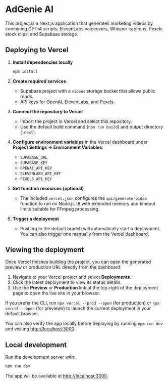 # AdGenie AI

This project is a Next.js application that generates marketing videos by combining GPT-4 scripts, ElevenLabs voiceovers, Whisper captions, Pexels stock clips, and Supabase storage.

## Deploying to Vercel

1. **Install dependencies locally**
   ```bash
   npm install
   ```

2. **Create required services**
   - Supabase project with a `videos` storage bucket that allows public reads.
   - API keys for OpenAI, ElevenLabs, and Pexels.

3. **Connect the repository to Vercel**
   - Import the project in Vercel and select this repository.
   - Use the default build command (`npm run build`) and output directory (`.next`).

4. **Configure environment variables** in the Vercel dashboard under **Project Settings → Environment Variables**:
   - `SUPABASE_URL`
   - `SUPABASE_KEY`
   - `OPENAI_API_KEY`
   - `ELEVENLABS_API_KEY`
   - `PEXELS_API_KEY`

5. **Set function resources (optional)**
   - The included `vercel.json` configures the `api/generate-video` function to run on Node.js 18 with extended memory and timeout limits suitable for FFmpeg processing.

6. **Trigger a deployment**
   - Pushing to the default branch will automatically start a deployment. You can also trigger one manually from the Vercel dashboard.

## Viewing the deployment

Once Vercel finishes building the project, you can open the generated preview or production URL directly from the dashboard:

1. Navigate to your Vercel project and select **Deployments**.
2. Click the latest deployment to view its status details.
3. Use the **Preview** or **Production** link at the top-right of the deployment page to open the live site in your browser.

If you prefer the CLI, run `npx vercel --prod --open` (for production) or `npx vercel --open` (for previews) to launch the current deployment in your default browser.

You can also verify the app locally before deploying by running `npm run dev` and visiting [http://localhost:3000](http://localhost:3000).

## Local development

Run the development server with:

```bash
npm run dev
```

The app will be available at [http://localhost:3000](http://localhost:3000).
